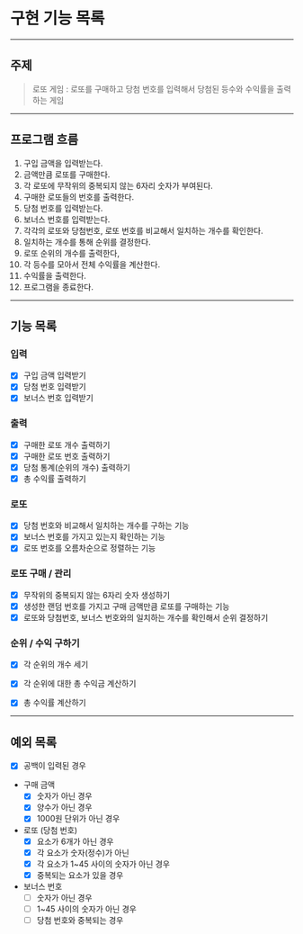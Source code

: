 # 구현 기능 목록 

---
## 주제 
> 로또 게임 : 로또를 구매하고 당첨 번호를 입력해서 당첨된 등수와 수익률을 출력하는 게임 

---
## 프로그램 흐름 
1. 구입 금액을 입력받는다.
2. 금액만큼 로또를 구매한다.
3. 각 로또에 무작위의 중복되지 않는 6자리 숫자가 부여된다.
4. 구매한 로또들의 번호를 출력한다.
5. 당첨 번호를 입력받는다.
6. 보너스 번호를 입력받는다.
7. 각각의 로또와 당첨번호, 로또 번호를 비교해서 일치하는 개수를 확인한다.
8. 일치하는 개수를 통해 순위를 결정한다. 
9. 로또 순위의 개수를 출력한다,
10. 각 등수를 모아서 전체 수익률을 계산한다.
11. 수익률을 출력한다.
12. 프로그램을 종료한다.

---
## 기능 목록 

### 입력 
- [x] 구입 금액 입력받기
- [x] 당첨 번호 입력받기
- [x] 보너스 번호 입력받기

### 출력 
- [x] 구매한 로또 개수 출력하기
- [x] 구매한 로또 번호 출력하기
- [x] 당첨 통계(순위의 개수) 출력하기 
- [x] 총 수익률 출력하기 

### 로또
- [x] 당첨 번호와 비교해서 일치하는 개수를 구하는 기능 
- [x] 보너스 번호를 가지고 있는지 확인하는 기능 
- [x] 로또 번호를 오름차순으로 정렬하는 기능 

### 로또 구매 / 관리
- [x] 무작위의 중복되지 않는 6자리 숫자 생성하기 
- [x] 생성한 랜덤 번호를 가지고 구매 금액만큼 로또를 구매하는 기능
- [x] 로또와 당첨번호, 보너스 번호와의 일치하는 개수를 확인해서 순위 결정하기

### 순위 / 수익 구하기
- [x] 각 순위의 개수 세기
- [x] 각 순위에 대한 총 수익금 계산하기 
- [x] 총 수익률 계산하기


---
## 예외 목록 
- [x] 공백이 입력된 경우 

- 구매 금액
  - [x] 숫자가 아닌 경우 
  - [x] 양수가 아닌 경우
  - [x] 1000원 단위가 아닌 경우

- 로또 (당첨 번호)
  - [x] 요소가 6개가 아닌 경우
  - [x] 각 요소가 숫자(정수)가 아닌
  - [x] 각 요소가 1~45 사이의 숫자가 아닌 경우
  - [x] 중복되는 요소가 있을 경우

- 보너스 번호
  - [ ] 숫자가 아닌 경우 
  - [ ] 1~45 사이의 숫자가 아닌 경우 
  - [ ] 당첨 번호와 중복되는 경우